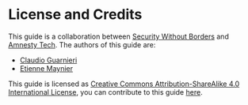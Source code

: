 # License and Credits

This guide is a collaboration between [Security Without Borders](https://securitywithoutborders.org/) and [Amnesty Tech](https://www.amnesty.org/en/tech/). The authors of this guide are:

* [Claudio Guarnieri](https://nex.sx)
* [Etienne Maynier](https://www.randhome.io/)

This guide is licensed as [Creative Commons Attribution-ShareAlike 4.0 International License](http://creativecommons.org/licenses/by-sa/4.0/), you can contribute to this guide [here](https://github.com/pellaeon/guide-to-quick-forensics).
